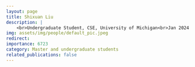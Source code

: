 ```yaml
---
layout: page
title: Shixuan Liu
description: |
    <br>Undergraduate Student, CSE, University of Michigan<br>Jan 2024 -- Present
img: assets/img/people/default_pic.jpeg
redirect: 
importance: 6723
category: Master and undergraduate students
related_publications: false
---
```

